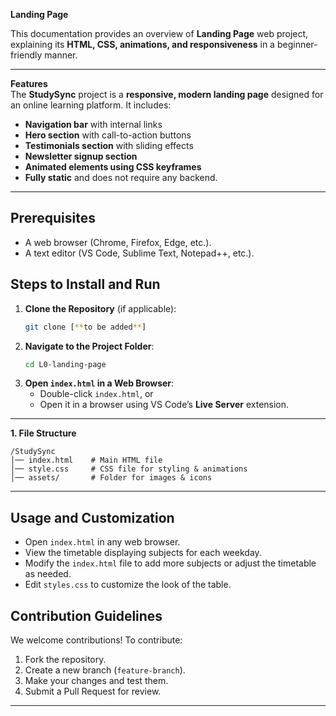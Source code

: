 **Landing Page**  

This documentation provides an overview of **Landing Page** web project, explaining its **HTML, CSS, animations, and responsiveness** in a beginner-friendly manner.

---

**Features**  
The **StudySync** project is a **responsive, modern landing page** designed for an online learning platform. It includes:  
- **Navigation bar** with internal links  
- **Hero section** with call-to-action buttons  
- **Testimonials section** with sliding effects  
- **Newsletter signup section**  
- **Animated elements using CSS keyframes**
- **Fully static** and does not require any backend.

---
## Prerequisites
- A web browser (Chrome, Firefox, Edge, etc.).
- A text editor (VS Code, Sublime Text, Notepad++, etc.).

## Steps to Install and Run
1. **Clone the Repository** (if applicable):
   ```sh
   git clone [**to be added**]
   ```
2. **Navigate to the Project Folder**:
   ```sh
   cd L0-landing-page
   ```
3. **Open `index.html` in a Web Browser**:
   - Double-click `index.html`, or
   - Open it in a browser using VS Code’s **Live Server** extension.

---

**1. File Structure**
```
/StudySync
│── index.html    # Main HTML file
│── style.css     # CSS file for styling & animations
│── assets/       # Folder for images & icons
```

---

## Usage and Customization
- Open `index.html` in any web browser.
- View the timetable displaying subjects for each weekday.
- Modify the `index.html` file to add more subjects or adjust the timetable as needed.
- Edit `styles.css` to customize the look of the table.

## Contribution Guidelines
We welcome contributions! To contribute:
1. Fork the repository.
2. Create a new branch (`feature-branch`).
3. Make your changes and test them.
4. Submit a Pull Request for review.

---